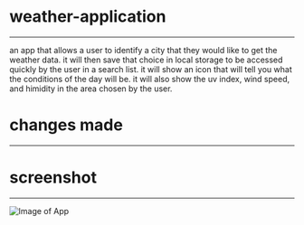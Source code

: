 # weather-application
----------------------
an app that allows a user to identify a city that they would like to get the weather data. it will then save that choice in local storage
to be accessed quickly by the user in a search list. it will show an icon that will tell you what the conditions of the day will be. it will also show the uv index, wind speed, and himidity in the area chosen by the user.

# changes made
---------------

# screenshot
-------------
![Image of App](https://photos.google.com/photo/AF1QipPt-kIPq7HlJlUjU63ZKNc5BX-pdrH2FxTgA0Ui)
